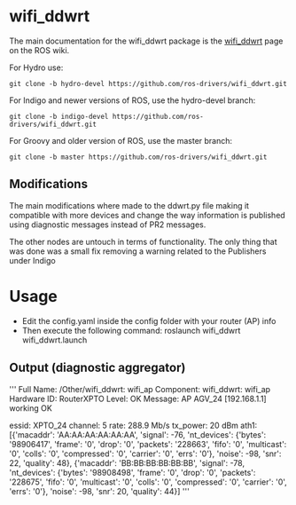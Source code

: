 # wifi_ddwrt

The main documentation for the wifi_ddwrt package is the [wifi_ddwrt](http://wiki.ros.org/wifi_ddwrt) page on the ROS wiki.

For Hydro use:

    git clone -b hydro-devel https://github.com/ros-drivers/wifi_ddwrt.git

For Indigo and newer versions of ROS, use the hydro-devel branch:

    git clone -b indigo-devel https://github.com/ros-drivers/wifi_ddwrt.git

For Groovy and older version of ROS, use the master branch:

    git clone -b master https://github.com/ros-drivers/wifi_ddwrt.git


## Modifications

The main modifications where made to the ddwrt.py file making it compatible with more devices and change the way information
is published using diagnostic messages instead of PR2 messages.

The other nodes are untouch in terms of functionality. The only thing that was done was a small fix removing a warning
related to the Publishers under Indigo



# Usage

- Edit the config.yaml inside the config folder with your router (AP) info
- Then execute the following command:
    roslaunch wifi_ddwrt wifi_ddwrt.launch


## Output (diagnostic aggregator)

'''
Full Name: /Other/wifi_ddwrt: wifi_ap
Component: wifi_ddwrt: wifi_ap
Hardware ID: RouterXPTO
Level: OK
Message: AP AGV_24 [192.168.1.1] working OK

essid: XPTO_24
channel: 5
rate: 288.9 Mb/s
tx_power: 20 dBm
ath1: [{'macaddr': 'AA:AA:AA:AA:AA:AA', 'signal': -76, 'nt_devices': {'bytes': '98906417', 'frame': '0', 'drop': '0', 'packets': '228663', 'fifo': '0', 'multicast': '0', 'colls': '0', 'compressed': '0', 'carrier': '0', 'errs': '0'}, 'noise': -98, 'snr': 22, 'quality': 48}, {'macaddr': 'BB:BB:BB:BB:BB:BB', 'signal': -78, 'nt_devices': {'bytes': '98908498', 'frame': '0', 'drop': '0', 'packets': '228675', 'fifo': '0', 'multicast': '0', 'colls': '0', 'compressed': '0', 'carrier': '0', 'errs': '0'}, 'noise': -98, 'snr': 20, 'quality': 44}]
'''

